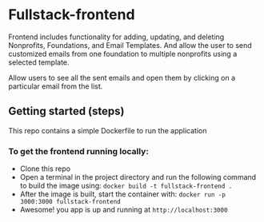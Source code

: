 # Fullstack-frontend
Frontend includes functionality for adding, updating, and deleting Nonprofits, Foundations, and Email Templates.
And allow the user to send customized emails from one foundation to multiple nonprofits using a selected template.

Allow users to see all the sent emails and open them by clicking on a particular email from the list.

## Getting started (steps)
This repo contains a simple Dockerfile to run the application  

### To get the frontend running locally:
 * Clone this repo
 * Open a terminal in the project directory and run the following command to build the image using: `docker build -t fullstack-frontend .`
 * After the image is built, start the container with: `docker run -p 3000:3000 fullstack-frontend`
 * Awesome! you app is up and running at `http://localhost:3000`
 
